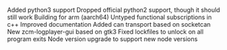Added python3 support
Dropped official python2 support, though it should still work
Building for arm (aarch64)
Untyped functional subscriptions in c++
Improved documentation
Added can transport based on socketcan
New zcm-logplayer-gui based on gtk3
Fixed lockfiles to unlock on all program exits
Node version upgrade to support new node versions
